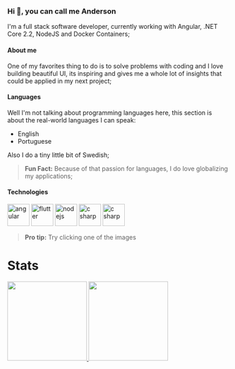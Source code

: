 ### Hi 👋, you can call me Anderson

I'm a full stack software developer, currently working with Angular,
.NET Core 2.2, NodeJS and Docker Containers;

#### About me

One of my favorites thing to do is to solve problems with coding and I love building
beautiful UI, its inspiring and gives me a whole lot of insights that could be applied
in my next project;

#### Languages

Well I'm not talking about programming languages here, this section is about
the real-world languages I can speak:

- English
- Portuguese

Also I do a tiny little bit of Swedish;

> __Fun Fact:__ Because of that passion for languages, I do love globalizing my applications;

#### Technologies

[<img src="https://user-images.githubusercontent.com/25344723/113509430-e438eb80-952b-11eb-9826-6c86e83473d8.png" height="50" alt="angular" />][angular_link]
[<img src="https://user-images.githubusercontent.com/25344723/113509524-7f31c580-952c-11eb-90bb-0a7d97f520a0.png" height="50" alt="flutter" />][flutter_link]
[<img src="https://user-images.githubusercontent.com/25344723/113509706-7f7e9080-952d-11eb-8b35-6a5bfd4cb0e2.png" height="50" alt="nodejs" />][nodejs_link]
[<img src="https://user-images.githubusercontent.com/25344723/113509739-9cb35f00-952d-11eb-8a04-8f3c781ea96c.png" height="50" alt="c sharp" />][csharp_link]
[<img src="https://user-images.githubusercontent.com/25344723/113510656-3bda5580-9532-11eb-9581-d2068ed2e12d.png" height="50" alt="c sharp" />][php_link]


> __Pro tip:__ Try clicking one of the images

# Stats

<div>
  <a href="https://github.com/andersonfds">
  <img height="180em" src="https://github-readme-stats.vercel.app/api?username=andersonfds&show_icons=true&theme=tokyonight&include_all_commits=true&count_private=true"/>
  <img height="180em" src="https://github-readme-stats.vercel.app/api/top-langs/?username=andersonfds&layout=compact&langs_count=7&theme=tokyonight"/>
</div>

[angular_link]: https://github.com/andersonfds?tab=repositories&q=&type=&language=typescript
[flutter_link]: https://github.com/andersonfds?tab=repositories&q=&type=&language=dart
[nodejs_link]: https://github.com/andersonfds?tab=repositories&q=&type=&language=javascript
[csharp_link]: https://github.com/andersonfds?tab=repositories&q=&type=&language=c%23
[php_link]: https://github.com/andersonfds?tab=repositories&q=&type=&language=php
